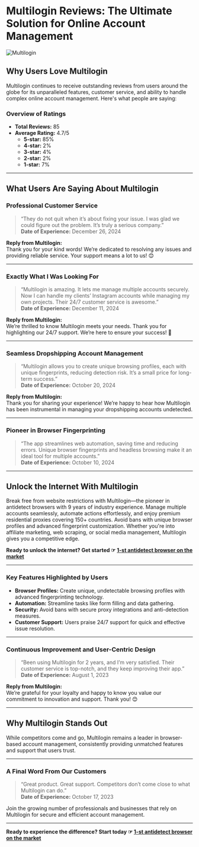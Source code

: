 # Multilogin Reviews: The Ultimate Solution for Online Account Management

![Multilogin](https://user-images.trustpilot.com/default/v1/73x73.png)

## Why Users Love Multilogin

Multilogin continues to receive outstanding reviews from users around the globe for its unparalleled features, customer service, and ability to handle complex online account management. Here's what people are saying:

### Overview of Ratings
- **Total Reviews:** 85
- **Average Rating:** 4.7/5
  - **5-star:** 85%
  - **4-star:** 2%
  - **3-star:** 4%
  - **2-star:** 2%
  - **1-star:** 7%

---

## What Users Are Saying About Multilogin

### Professional Customer Service
> “They do not quit when it’s about fixing your issue. I was glad we could figure out the problem. It’s truly a serious company.”  
> **Date of Experience:** December 26, 2024

**Reply from Multilogin:**  
Thank you for your kind words! We’re dedicated to resolving any issues and providing reliable service. Your support means a lot to us! 😊

---

### Exactly What I Was Looking For
> “Multilogin is amazing. It lets me manage multiple accounts securely. Now I can handle my clients’ Instagram accounts while managing my own projects. Their 24/7 customer service is awesome.”  
> **Date of Experience:** December 11, 2024

**Reply from Multilogin:**  
We’re thrilled to know Multilogin meets your needs. Thank you for highlighting our 24/7 support. We’re here to ensure your success! 🚀

---

### Seamless Dropshipping Account Management
> “Multilogin allows you to create unique browsing profiles, each with unique fingerprints, reducing detection risk. It’s a small price for long-term success.”  
> **Date of Experience:** October 20, 2024

**Reply from Multilogin:**  
Thank you for sharing your experience! We’re happy to hear how Multilogin has been instrumental in managing your dropshipping accounts undetected.

---

### Pioneer in Browser Fingerprinting
> “The app streamlines web automation, saving time and reducing errors. Unique browser fingerprints and headless browsing make it an ideal tool for multiple accounts.”  
> **Date of Experience:** October 10, 2024

---

## Unlock the Internet With Multilogin

Break free from website restrictions with Multilogin—the pioneer in antidetect browsers with 9 years of industry experience. Manage multiple accounts seamlessly, automate actions effortlessly, and enjoy premium residential proxies covering 150+ countries. Avoid bans with unique browser profiles and advanced fingerprint customization. Whether you're into affiliate marketing, web scraping, or social media management, Multilogin gives you a competitive edge.

**Ready to unlock the internet? Get started ☞ [1-st antidetect browser on the market](https://bit.ly/multIlogin)**

---

### Key Features Highlighted by Users

- **Browser Profiles:** Create unique, undetectable browsing profiles with advanced fingerprinting technology.
- **Automation:** Streamline tasks like form filling and data gathering.
- **Security:** Avoid bans with secure proxy integrations and anti-detection measures.
- **Customer Support:** Users praise 24/7 support for quick and effective issue resolution.

---

### Continuous Improvement and User-Centric Design
> “Been using Multilogin for 2 years, and I’m very satisfied. Their customer service is top-notch, and they keep improving their app.”  
> **Date of Experience:** August 1, 2023

**Reply from Multilogin:**  
We’re grateful for your loyalty and happy to know you value our commitment to innovation and support. Thank you! 😊

---

## Why Multilogin Stands Out
While competitors come and go, Multilogin remains a leader in browser-based account management, consistently providing unmatched features and support that users trust.

---

### A Final Word From Our Customers
> “Great product. Great support. Competitors don’t come close to what Multilogin can do.”  
> **Date of Experience:** October 17, 2023

Join the growing number of professionals and businesses that rely on Multilogin for secure and efficient account management.

---

**Ready to experience the difference? Start today ☞ [1-st antidetect browser on the market](https://bit.ly/multIlogin)**
